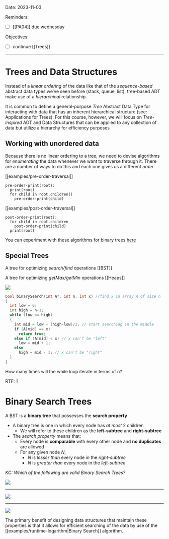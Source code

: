 

Date: 2023-11-03


Reminders:
* [ ]  [[PA04]] due wednesday

Objectives:
* [ ] continue [[Trees]]

---


# Trees and Data Structures

Instead of a _linear ordering_ of the data like that of the _sequence-based_ abstract data types we’ve seen before (stack, queue, list), tree-based ADT make use of a _hierarchical_ relationship. 

It is common to define a general-purpose _Tree_ Abstract Data Type for interacting with data that has an inherent hierarchical structure (see: Applications for Trees). For this course, however, we will focus on _Tree-inspired_ ADT and Data Structures that can be applied to any collection of data but utilize a hierarchy for efficiency purposes

## Working with unordered data

Because there is no linear ordering to a tree, we need to devise algorithms for _enumerating_ the data whenever we want to traverse through it. There are a number of ways to do this and each one gives us a different _order_. 

[[examples/pre-order-traversal]]
<!-- #include [[examples/pre-order-traversal]] -->
```
pre-order-print(root):
  print(root)
  for child in root.children()
    pre-order-print(child)
```
<!-- /include -->


[[examples/post-order-traversal]]
<!-- #include [[examples/post-order-traversal]] -->
```
post-order-print(root):
  for child in root.children
    post-order-print(child)
  print(root)
```
<!-- /include -->


You can experiment with these algorithms for binary trees [here](https://tree-visualizer.netlify.app/)

## Special Trees

A tree for optimizing _search/find_ operations
[[BST]]

A tree for optimizing _getMax/getMin_ operations
[[Heaps]]

<!-- #include [[examples/runtime-logarithm]] -->
![](img%2FBinarySearch.png)
```c++
bool binarySearch(int A*, int n, int x) //find x in array A of size n
{
  int low = 0;
  int high = n-1;
  while (low <= high)
  {
    int mid = low + (high-low)/2; // start searching in the middle
    if (A[mid] == x)
      return true;
    else if (A[mid] < x) // x can't be "left"
      low = mid + 1;
    else
      high = mid - 1; // x can't be "right"
  }
}
```

How many times will the while loop iterate in terms of n?

RTF: ?
<!-- /include -->

# Binary Search Trees

A BST is a **binary tree** that possesses the **search property**

* A binary tree is one in which every node has _at most_ 2 children
  * We will refer to these children as the **left-subtree** and **right-subtree**
* The _search property_ means that:
  * Every node is **comparable** with every other node and **no duplicates** are allowed
  * For any given node _N_,
    * _N_ is _lesser than_ every node in the _right-subtree_
    * _N_ is _greater than_ every node in the _left-subtree_


_KC: Which of the following are valid Binary Search Trees?_

![](img%2Ftree1.png)

---

![](img%2Ftree2.png)

---

![](img%2Ftree3.png)

The primary benefit of designing data structures that maintain these properties is that it allows for efficient searching of the data by use of the [[examples/runtime-logarithm|Binary Search]] algorithm.

